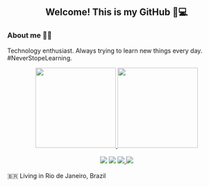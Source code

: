 <div align="center">
        
## Welcome! This is my GitHub 🚀💻 
        
</div>

<div style="display: inline_block">
        
### About me   👨‍💻 
  Technology enthusiast. Always trying to learn new things every day. #NeverStopeLearning. 
  
  </div>
        
  <div style="display: inline_block" align="center">
  
<a href="https://github.com/anuraghazra/github-readme-stats">
<img height="185em" src="https://github-readme-stats.vercel.app/api?username=LuisClapp&show_icons=true&theme=dracula&include_all_commits=true&count_private=true"/>
<img height="185em" src="https://github-readme-stats.vercel.app/api/top-langs/?username=LuisClapp&layout=compact&langs_count=7&theme=dracula"/>
</a>
<br/><br/>  

<div>
       <a href="https://www.linkedin.com/in/luís-clapp-b07113260" target="_blank"><img src="https://img.shields.io/badge/-LinkedIn-%230077B5?style=for-the-badge&logo=linkedin&logoColor=white" target="_blank"></a> 
        <a href = "mailto:pqdt88752@gmail.com"><img src="https://img.shields.io/badge/-Gmail-%23333?style=for-the-badge&logo=gmail&logoColor=white" target="_blank"></a>
       <a href = "https://api.whatsapp.com/send?phone=21970320658&text=sua%20mensagem"><img src="https://img.shields.io/badge/WhatsApp-25D366?style=for-the-badge&logo=whatsapp&logoColor=white" target="_blank">
        </a> <a href = "https://t.me/luisclapp"><img src="https://img.shields.io/badge/Telegram-2CA5E0?style=for-the-badge&logo=telegram&logoColor=white"  target="_blank"></a>
            
</div>
</div>
</div>
<br/>
🇧🇷 Living in Rio de Janeiro, Brazil 
